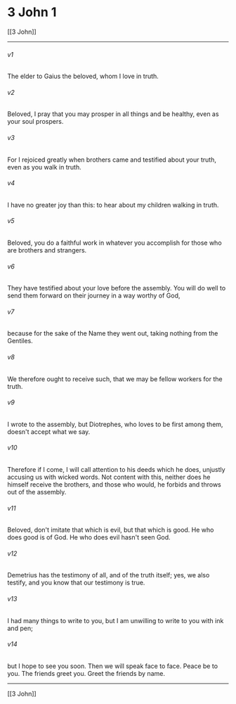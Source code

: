 # 3 John 1

[[3 John]]
***



###### v1 
The elder to Gaius the beloved, whom I love in truth. 

###### v2 
Beloved, I pray that you may prosper in all things and be healthy, even as your soul prospers. 

###### v3 
For I rejoiced greatly when brothers came and testified about your truth, even as you walk in truth. 

###### v4 
I have no greater joy than this: to hear about my children walking in truth. 

###### v5 
Beloved, you do a faithful work in whatever you accomplish for those who are brothers and strangers. 

###### v6 
They have testified about your love before the assembly. You will do well to send them forward on their journey in a way worthy of God, 

###### v7 
because for the sake of the Name they went out, taking nothing from the Gentiles. 

###### v8 
We therefore ought to receive such, that we may be fellow workers for the truth. 

###### v9 
I wrote to the assembly, but Diotrephes, who loves to be first among them, doesn't accept what we say. 

###### v10 
Therefore if I come, I will call attention to his deeds which he does, unjustly accusing us with wicked words. Not content with this, neither does he himself receive the brothers, and those who would, he forbids and throws out of the assembly. 

###### v11 
Beloved, don't imitate that which is evil, but that which is good. He who does good is of God. He who does evil hasn't seen God. 

###### v12 
Demetrius has the testimony of all, and of the truth itself; yes, we also testify, and you know that our testimony is true. 

###### v13 
I had many things to write to you, but I am unwilling to write to you with ink and pen; 

###### v14 
but I hope to see you soon. Then we will speak face to face. Peace be to you. The friends greet you. Greet the friends by name.

***
[[3 John]]
